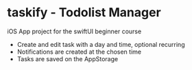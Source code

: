 # taskify - Todolist Manager
iOS App project for the swiftUI beginner course
- Create and edit task with a day and time, optional recurring
- Notifications are created at the chosen time
- Tasks are saved on the AppStorage
